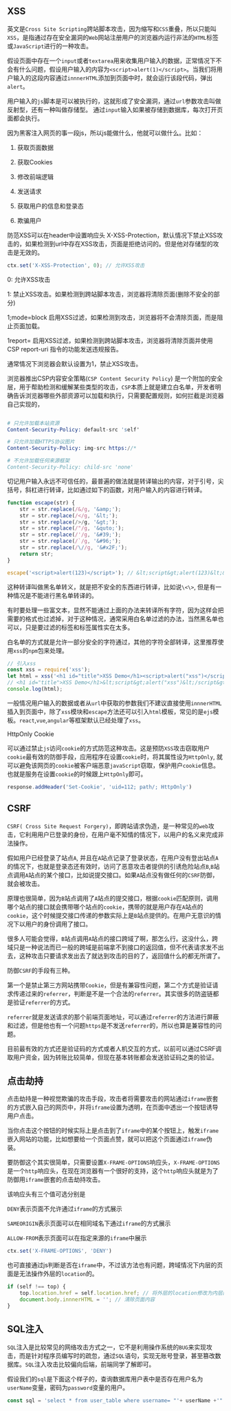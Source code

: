 ## XSS

英文是```Cross Site Scripting```跨站脚本攻击，因为缩写和```CSS```重叠，所以只能叫```XSS```，是指通过存在安全漏洞的```Web```网站注册用户的浏览器内运行非法的```HTML```标签或```JavaScript```进行的一种攻击。

假设页面中存在一个```input```或者```textarea```用来收集用户输入的数据，正常情况下不会有什么问题，假设用户输入的内容为```<script>alert(1)</script>```。当我们将用户输入的这段内容通过```innnerHTML```添加到页面中时，就会运行该段代码，弹出```alert```。

用户输入的```js```脚本是可以被执行的，这就形成了安全漏洞，通过```url```参数攻击叫做反射型，还有一种叫做存储型。
通过```input```输入如果被存储到数据库，每次打开页面都会执行。

因为黑客注入网页的事一段js，所以js能做什么，他就可以做什么。比如：

1. 获取页面数据

2. 获取Cookies

3. 修改前端逻辑

4. 发送请求

5. 获取用户的信息和登录态

6. 欺骗用户

防范XSS可以在header中设置响应头 X-XSS-Protection，默认情况下禁止XSS攻击的，如果检测到url中存在XSS攻击，页面是拒绝访问的。但是他对存储型的攻击是无效的。

```js
ctx.set('X-XSS-Protection', 0); // 允许XSS攻击
```

0: 允许XSS攻击

1: 禁止XSS攻击。如果检测到跨站脚本攻击，浏览器将清除页面(删除不安全的部分)

1;mode=block 启用XSS过滤，如果检测到攻击，浏览器将不会清除页面，而是阻止页面加载。

1report=<reporting-URI> 启用XSS过滤，如果检测到跨站脚本攻击，浏览器将清除页面并使用CSP report-uri 指令的功能发送违规报告。

通常情况下浏览器会默认设置为1，禁止XSS攻击。

浏览器推出CSP内容安全策略(```CSP Content Security Policy```) 是一个附加的安全层，用于帮助检测和缓解某些类型的攻击，```CSP```本质上就是建立白名单，开发者明确告诉浏览器哪些外部资源可以加载和执行，只需要配置规则，如何拦截是浏览器自己实现的，

```s

# 只允许加载本站资源
Content-Security-Policy: default-src 'self'

# 只允许加载HTTPS协议图片
Content-Security-Policy: img-src https://*

# 不允许加载任何来源框架
Content-Security-Policy: child-src 'none'
```

切记用户输入永远不可信任的，最普遍的做法就是转译输出的内容，对于引号，尖括号，斜杠进行转译，比如通过如下的函数，对用户输入的内容进行转译。

```js
function escape(str) {
    str = str.replace(/&/g, '&amp;');
    str = str.replace(/</g, '&lt;');
    str = str.replace(/>/g, '&gt;');
    str = str.replace(/"/g, '&quto;');
    str = str.replace(/'/g, '&#39;');
    str = str.replace(/`/g, '&#96;');
    str = str.replace(/\//g, '&#x2F;');
    return str;
}

escape('<script>alert(123)</script>'); // &lt;script&gt;alert(123)&lt;&#x2F;script&gt;
```

这种转译叫做黑名单转义，就是把不安全的东西进行转译，比如说```\<\>```, 但是有一种情况是不能进行黑名单转译的。

有时要处理一些富文本，显然不能通过上面的办法来转译所有字符，因为这样会把需要的格式也过滤掉，对于这种情况，通常采用白名单过滤的办法，当然黑名单也可以，只是要过滤的标签和标签属性实在太多。

白名单的方式就是允许一部分安全的字符通过，其他的字符全部转译，这里推荐使用```xss```的```npm```包来处理。

```js
// 引入xss
const xss = require('xss');
let html = xss('<h1 id="title">XSS Demo</h1><script>alert("xss")</script>');
// <h1 id="title">XSS Demo</h1>&lt;script&gt;alert("xss")&lt;/script&gt;
console.log(html);
```

一般情况用户输入的数据或者从```url```中获取的参数我们不建议直接使用```innnerHTML```插入到页面中，除了```xss```模块和```escape```方法还可以引入```html```模板，常见的是```ejs```模板。```react```,```vue```,```angular```等框架默认已经处理了```xss```。

HttpOnly Cookie

可以通过禁止```js```访问```cookie```的方式防范这种攻击。这是预防```XSS```攻击窃取用户```cookie```最有效的防御手段，应用程序在设置```cookie```时，将其属性设为```HttpOnly```, 就可以避免该网页的```cookie```被客户端恶意```javaScript```窃取，保护用户```cookie```信息。也就是服务在设置```cookie```的时候跟上```HttpOnly```即可。

```js
response.addHeader('Set-Cookie', 'uid=112; path/; HttpOnly')
```

## CSRF

```CSRF( Cross Site Request Forgery)```，即跨站请求伪造，是一种常见的```web```攻击，它利用用户已登录的身份，在用户毫不知情的情况下，以用户的名义来完成非法操作。

假如用户已经登录了站点```A```, 并且在```A```站点记录了登录状态，在用户没有登出站点```A```的情况下，也就是登录态还有效时，访问了恶意攻击者提供的引诱危险站点```B```,```B```站点调用```A```站点的某个接口，比如说提交接口。如果```A```站点没有做任何的```CSRF```防御，就会被攻击。

原理也很简单，因为```B```站点调用了```A```站点的提交接口，根据```cookie```匹配原则，调用哪个站点的接口就会携带哪个站点的```cookie```，携带的就是用户存在```A```站点的```cookie```，这个时候提交接口传递的参数实际上是```B```站点提供的。在用户无意识的情况下以用户的身份调用了接口。

很多人可能会觉得，```B```站点调用```A```站点的接口跨域了啊，那怎么行。这没什么，跨域只是一种说法而已一般的跨域是前端拿不到接口的返回值，但不代表请求发不出去，这种攻击只要请求发出去了就达到攻击的目的了，返回值什么的都无所谓了。

防御```CSRF```的手段有三种。

第一个是禁止第三方网站携带```Cookie```，但是有兼容性问题，第二个方式是验证请求传递过来的```referrer```，判断是不是一个合法的```referrer```。其实很多的防盗链都是验证```referrer```的方式。

```referrer```就是发送请求的那个前端页面地址，可以通过```referrer```的方法进行屏蔽和过滤，但是他也有一个问题```https```是不发送```referrer```的，所以也算是兼容性的问题。

目前最有效的方式还是验证码的方式或者人机交互的方式，以前可以通过CSRF调取用户资金，因为转账比较简单，但现在基本转账都会发送验证码之类的验证。

## 点击劫持

点击劫持是一种视觉欺骗的攻击手段，攻击者将需要攻击的网站通过```iframe```嵌套的方式嵌入自己的网页中，并将```iframe```设置为透明，在页面中透出一个按钮诱导用户点击。

当你点击这个按钮的时候实际上是点击到了```iframe```中的某个按钮上，触发```iframe```嵌入网站的功能，比如想要给一个页面点赞，就可以把这个页面通过```iframe```伪装。

要防御这个其实很简单，只需要设置```X-FRAME-OPTIONS```响应头，```X-FRAME-OPTIONS```是一个```http```响应头，在现在浏览器有一个很好的支持，这个```http```响应头就是为了防御用```iframe```嵌套的点击劫持攻击。

该响应头有三个值可选分别是

```DENY```表示页面不允许通过```iframe```的方式展示

```SAMEORIGIN```表示页面可以在相同域名下通过```iframe```的方式展示

```ALLOW-FROM```表示页面可以在指定来源的```iframe```中展示

```js
ctx.set('X-FRAME-OPTIONS', 'DENY')
```

也可直接通过js判断是否在```iframe```中，不过该方法也有问题，跨域情况下内层的页面是无法操作外层的```location```的。

```js
if (self !== top) {
    top.location.href = self.location.href; // 将外层的location修改为内层的location
    document.body.innnerHTML = ''; // 清除页面内容
}
```

## SQL注入

```SQL```注入是比较常见的网络攻击方式之一，它不是利用操作系统的```BUG```来实现攻击，而是针对程序员编写时的疏忽，通过```SQL```语句，实现无账号登录，甚至篡改数据库。```SQL```注入攻击比较偏向后端，前端同学了解即可。

假设我们的```sql```是下面这个样子的，查询数据库用户表中是否存在用户名为```userName```变量，密码为```password```变量的用户。

```js
const sql = 'select * from user_table where username= "'+ userName +'" and password =